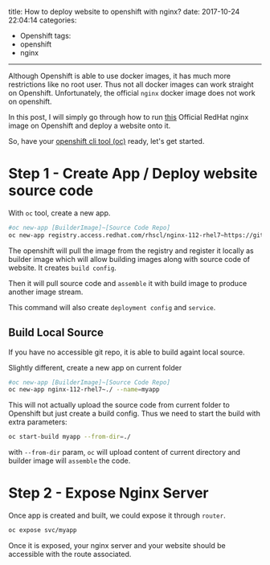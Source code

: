 title: How to deploy website to openshift with nginx?
date: 2017-10-24 22:04:14
categories:
  - Openshift
tags:
  - openshift
  - nginx
---

Although Openshift is able to use docker images, it has much more restrictions like no root user. Thus not all docker images can work straight on Openshift. Unfortunately, the official `nginx` docker image does not work on openshift.

In this post, I will simply go through how to run [this](https://access.redhat.com/containers/?tab=overview&platform=openshift#/registry.access.redhat.com/rhscl/nginx-112-rhel7) Official RedHat nginx image on Openshift and deploy a website onto it.

<!--more-->

So, have your [openshift cli tool (oc)](https://developers.openshift.com/managing-your-applications/client-tools.html) ready, let's get started.

# Step 1 - Create App / Deploy website source code

With `oc` tool, create a new app.

```sh
#oc new-app [BuilderImage]~[Source Code Repo]
oc new-app registry.access.redhat.com/rhscl/nginx-112-rhel7~https://github.com/Keyang/keyang.github.io.git --name=myapp
```

The openshift will pull the image from the registry and register it locally as builder image which will allow building images along with source code of website. It creates `build config`. 

Then it will pull source code and `assemble` it with build image to produce another image stream.

This command will also create `deployment config` and `service`.

## Build Local Source

If you have no accessible git repo, it is able to build againt local source.

Slightly different, create a new app on current folder

```sh
#oc new-app [BuilderImage]~[Source Code Repo]
oc new-app nginx-112-rhel7~./ --name=myapp
```

This will not actually upload the source code from current folder to Openshift but just create a build config. Thus we need to start the build with extra parameters:

```sh
oc start-build myapp --from-dir=./
```

with `--from-dir` param, `oc` will upload content of current directory and builder image will `assemble` the code.


# Step 2 - Expose Nginx Server

Once app is created and built, we could expose it through `router`.

```sh
oc expose svc/myapp
```

Once it is exposed, your nginx server and your website should be accessible with the route associated.